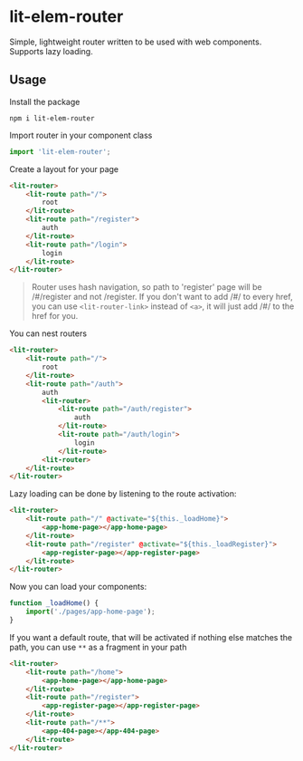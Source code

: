 # lit-elem-router
Simple, lightweight router written to be used with web components. Supports lazy loading.

## Usage
Install the package
```
npm i lit-elem-router
```
Import router in your component class
```javascript
import 'lit-elem-router';
```
Create a layout for your page
```html
<lit-router>
    <lit-route path="/">
        root
    </lit-route>
    <lit-route path="/register">
        auth
    </lit-route>
    <lit-route path="/login">
        login
    </lit-route>
</lit-router>
```
> Router uses hash navigation, so path to 'register' page will be /#/register and not /register. If you don't want to add /#/ to every href, you can use ```<lit-router-link>``` instead of ```<a>```, it will just add /#/ to the href for you.

You can nest routers
```html
<lit-router>
    <lit-route path="/">
        root
    </lit-route>
    <lit-route path="/auth">
        auth
        <lit-router>
            <lit-route path="/auth/register">
                auth
            </lit-route>
            <lit-route path="/auth/login">
                login
            </lit-route>
        <lit-router>
    </lit-route>
</lit-router>
```

Lazy loading can be done by listening to the route activation:
```html
<lit-router>
    <lit-route path="/" @activate="${this._loadHome}">
        <app-home-page></app-home-page>
    </lit-route>
    <lit-route path="/register" @activate="${this._loadRegister}">
        <app-register-page></app-register-page>
    </lit-route>
</lit-router>
```

Now you can load your components:
```javascript
function _loadHome() {
    import('./pages/app-home-page');
}
```

If you want a default route, that will be activated if nothing else matches the path, you can use ```**``` as a fragment in your path
```html
<lit-router>
    <lit-route path="/home">
        <app-home-page></app-home-page>
    </lit-route>
    <lit-route path="/register">
        <app-register-page></app-register-page>
    </lit-route>
    <lit-route path="/**">
        <app-404-page></app-404-page>
    </lit-route>
</lit-router>
```